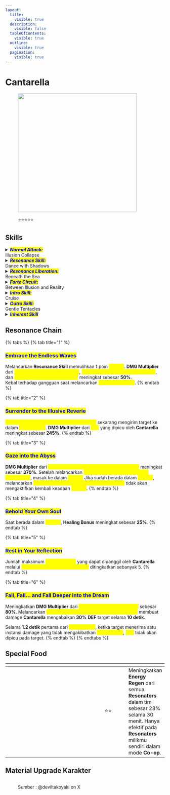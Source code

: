 ```yaml
---
layout:
  title:
    visible: true
  description:
    visible: false
  tableOfContents:
    visible: true
  outline:
    visible: true
  pagination:
    visible: true
---
```


# Cantarella

<figure><img src="https://api.encore.moe/resource/Data/Game/Aki/UI/UIResources/Common/Image/IconRolePile/T_IconRole_Pile_kanteleila_UI.png" alt="" width="375"><figcaption><p><span data-gb-custom-inline data-tag="emoji" data-code="2b50">⭐</span><span data-gb-custom-inline data-tag="emoji" data-code="2b50">⭐</span><span data-gb-custom-inline data-tag="emoji" data-code="2b50">⭐</span><span data-gb-custom-inline data-tag="emoji" data-code="2b50">⭐</span><span data-gb-custom-inline data-tag="emoji" data-code="2b50">⭐</span></p></figcaption></figure>

## Skills

<details>

<summary><em><mark style="color:blue;"><strong>Normal Attack:</strong></mark></em><br>Illusion Collapse</summary>

<mark style="color:blue;">**Basic Attack**</mark>\
Melakukan hingga 3 serangan berturut-turut, memberikan <img src="https://wuthering.wiki/img/element_6.png" alt="" data-size="line"> **Havoc DMG**.

<mark style="color:blue;">**Heavy Attack**</mark>\
Mengonsumsi **STA** untuk menyerang target, memberikan <img src="https://wuthering.wiki/img/element_6.png" alt="" data-size="line"> **Havoc DMG**.

<mark style="color:blue;">**Heavy Attack - Delusive Dive**</mark>\
Saat **Cantarella** dalam kondisi <mark style="color:yellow;">**Trance**</mark>, Heavy Attack berubah menjadi <mark style="color:yellow;">**Delusive Dive**</mark>, memberikan <img src="https://wuthering.wiki/img/element_6.png" alt="" data-size="line"> **Havoc DMG** kepada target, dan kemudian **Cantarella** memasuki <mark style="color:yellow;">**Mirage**</mark>.\
Saat berada dalam <mark style="color:yellow;">**Mirage**</mark>, melancarkan <mark style="color:yellow;">**Delusive Dive**</mark> tidak mengaktifkan kembali <mark style="color:yellow;">**Mirage**</mark>.\
dapat dilakukan di dalam air.

<mark style="color:blue;">**Mid-air Attack**</mark>\
Konsumsi **STA** untuk melakukan **Plunging Attack**, memberikan <img src="https://wuthering.wiki/img/element_6.png" alt="" data-size="line"> **Havoc DMG**.

<mark style="color:blue;">**Dodge Counter**</mark>\
Gunakan **Basic Attack** segera setelah berhasil **Menghindar** untuk menyerang target, memberikan <img src="https://wuthering.wiki/img/element_6.png" alt="" data-size="line"> **Havoc DMG**.

</details>

<details>

<summary><em><mark style="color:blue;"><strong>Resonance Skill:</strong></mark></em><br>Dance with Shadows</summary>

<mark style="color:blue;">**Graceful Step**</mark>\
Menyerang target, memberikan <img src="https://wuthering.wiki/img/element_6.png" alt="" data-size="line"> **Havoc DMG**.

<mark style="color:blue;">**Flickering Reverie**</mark>\
Saat berada di dalam <mark style="color:yellow;">**Mirage**</mark>, **Resonance Skill** berubah menjadi <mark style="color:yellow;">**Flickering Reverie**</mark>, yang dianggap sebagai **Echo Skill** saat dilancarkan. Menyerang target, memberikan <img src="https://wuthering.wiki/img/element_6.png" alt="" data-size="line"> **Havoc DMG**, dan mengirim mereka ke dalam <mark style="color:yellow;">**Hazy Dream**</mark>.\
dapat dilancarkan di udara.

<mark style="color:blue;">**Hazy Dream**</mark>\
Mengurangi kecepatan gerak target selama 6.5 detik. Ketika target menerima damage, _<mark style="color:yellow;">**Jolt**</mark>_ dipicu sekali, menghilangkan <mark style="color:yellow;">**Hazy Dream**</mark> untuk memberikan <img src="https://wuthering.wiki/img/element_6.png" alt="" data-size="line"> **Havoc DMG**, dianggap sebagai **Basic Attack DMG**.\
Serangan oleh **Resonator** lain dalam tim tidak akan memicu _<mark style="color:yellow;">**Jolt**</mark>_ pada target yang dipengaruhi oleh <mark style="color:yellow;">**Hazy Dream**</mark> dan akan menghilangkan <mark style="color:yellow;">**Hazy Dream**</mark>.\
Coordinated Attacks dan damage dari Utility tidak akan memicu _<mark style="color:yellow;">**Jolt**</mark>_ pada target.

</details>

<details>

<summary><em><mark style="color:blue;"><strong>Resonance Liberation:</strong></mark></em><br>Beneath the Sea</summary>

<mark style="color:blue;">**Flowing Suffocation**</mark>\
Serang target, memberikan <img src="https://wuthering.wiki/img/element_6.png" alt="" data-size="line"> **Havoc DMG** (dianggap sebagai **Basic Attack DMG**). Memberikan <mark style="color:yellow;">**Diffusion**</mark> kepada semua **Resonator** dalam tim.\
Melancarkan skill ini juga dianggap sebagai melancarkan **Echo Skill**. Ini dapat dilancarkan di udara dekat dengan tanah.

<mark style="color:blue;">**Diffusion**</mark>\
Ketika **Resonator** di lapangan memberikan damage kepada target, memanggil _<mark style="color:yellow;">**Dreamweaver**</mark>_ untuk melakukan **Coordinated Attack**, memberikan <img src="https://wuthering.wiki/img/element_6.png" alt="" data-size="line"> **Havoc DMG** (dianggap sebagai **Basic Attack DMG**).

* Dalam waktu **3 detik** setelah **Resonator** memberikan damage, memanggil **1** _<mark style="color:yellow;">**Dreamweaver**</mark>_ per detik.\
  Efek ini dapat dipicu sekali per detik.\
  Damage yang diberikan oleh _<mark style="color:yellow;">**Dreamweaver**</mark>_ tidak dapat memicu efek ini.
* Hingga **1** _<mark style="color:yellow;">**Dreamweaver**</mark>_ dapat dipanggil setiap detik, dengan maksimum **21** _<mark style="color:yellow;">**Dreamweaver**</mark>_ secara total.
* Efek ini berlangsung selama **30 detik** atau sampai mencapai jumlah maksimum _<mark style="color:yellow;">**Dreamweaver**</mark>_.

</details>

<details>

<summary><em><mark style="color:blue;"><strong>Forte Circuit:</strong></mark></em><br>Between Illusion and Reality</summary>

<mark style="color:blue;">**Mirage**</mark>

* **Basic Attack** menjadi <mark style="color:yellow;">**Basic Attack Phantom Sting**</mark>.\
  Melakukan hingga 3 serangan berturut-turut, memberikan <img src="https://wuthering.wiki/img/element_6.png" alt="" data-size="line"> **Havoc DMG**.\
  Dapat dilancarkan di udara.\
  Saat dilancarkan di udara, <mark style="color:yellow;">**Basic Attack Phantom Sting**</mark> mengonsumsi **STA**, dan kombonya tidak ter-reset ketika **Cantarella** berada di udara.
* Mengenai target dengan <mark style="color:yellow;">**Basic Attack Phantom Sting**</mark> mengonsumsi **1** poin <mark style="color:yellow;">**Trance**</mark> untuk mendapatkan **1** poin <mark style="color:yellow;">**Shiver**</mark> dan menyembuhkan semua **Resonator** terdekat dalam tim.
* Tahap ketiga dari <mark style="color:yellow;">**Basic Attack Phantom Sting**</mark> memicu 3 **Coordinated Attacks**, memberikan <img src="https://wuthering.wiki/img/element_6.png" alt="" data-size="line"> **Havoc DMG**.
* **Mid-Air Attack** menjadi <mark style="color:yellow;">**Abysmal Vortex**</mark>. Gunakan **Lompat** untuk melakukan **Plunging Attack** dengan biaya **STA**, memberikan <img src="https://wuthering.wiki/img/element_6.png" alt="" data-size="line"> **Havoc DMG**.
* **Dodge-Counter** menjadi <mark style="color:yellow;">**Dodge Counter Shadowy Sweep**</mark>. Menyerang target, memberikan <img src="https://wuthering.wiki/img/element_6.png" alt="" data-size="line"> **Havoc DMG**. Gunakan **Basic Attack** segera setelah melancarkan skill ini untuk melancarkan <mark style="color:yellow;">**Basic Attack Phantom Sting**</mark> **Stage 2**.
* Ketika **Mid-air Attack** <mark style="color:yellow;">**Abysmal Vortex**</mark> atau <mark style="color:yellow;">**Dodge Counter Shadowy Sweep**</mark> mengenai target, mengonsumsi **1** poin <mark style="color:yellow;">**Trance**</mark> untuk mendapatkan 1 poin <mark style="color:yellow;">**Shiver**</mark> dan menyembuhkan semua **Resonator** terdekat dalam tim.
* <mark style="color:yellow;">**Mirage**</mark> berlangsung selama 8 detik.
* <mark style="color:yellow;">**Mirage**</mark> berakhir ketika <mark style="color:yellow;">**Trance**</mark> habis.

<mark style="color:blue;">**Forte Circuit - Perception Drain**</mark>\
Jika **Cantarella** memiliki 3 poin <mark style="color:yellow;">**Shiver**</mark> saat berada dalam <mark style="color:yellow;">**Mirage**</mark>, **Resonance Skill** berubah menjadi <mark style="color:yellow;">**Perception Drain**</mark>.\
Mengonsumsi semua <mark style="color:yellow;">**Shiver**</mark> untuk menyerang target, memberikan <img src="https://wuthering.wiki/img/element_6.png" alt="" data-size="line"> **Havoc DMG** yang dianggap sebagai **Basic Attack DMG**.\
Mengirim target ke dalam <mark style="color:yellow;">**Hazy Dream**</mark> dan menyembuhkan semua **Resonator** dalam tim.\
Melancarkan skill ini juga dianggap sebagai melancarkan **Echo Skill**.\
Dapat dilancarkan di udara.

<mark style="color:blue;">**Abyssal Rebirth**</mark>\
Setelah melancarkan **Intro Skill**, **Cantarella** memasuki <mark style="color:yellow;">**Abyssal Rebirth**</mark>, yang berlangsung selama 25 detik dan dapat diaktifkan sekali setiap 25 detik.\
Selama durasi ini, hingga 6 kali, ketika **Resonator** dalam tim melancarkan **Echo Skill**, **Cantarella** memulihkan 6 poin **Concerto Energy**. **Echo** dengan nama yang sama hanya dapat memicu efek ini sekali.\
Saat berada di air, kecepatan berenang **Cantarella** meningkat dan biaya **STA** berkurang.

<mark style="color:blue;">**Trance**</mark>

* **Cantarella** dapat menampung hingga **5** poin <mark style="color:yellow;">**Trance**</mark>.
* Melancarkan **Intro Skill** memulihkan **1** poin <mark style="color:yellow;">**Trance**</mark>.
* Mengenai target dengan **Basic Attack Stage 3** memulihkan **1** poin <mark style="color:yellow;">**Trance**</mark>.
* Melancarkan <mark style="color:yellow;">**Resonance Skill Graceful Step**</mark> memulihkan **1** poin <mark style="color:yellow;">**Trance**</mark>.
* Melancarkan <mark style="color:yellow;">**Resonance Liberation Flowing Suffocation**</mark> memulihkan **3** poin <mark style="color:yellow;">**Trance**</mark>.
* Saat berada di dalam air, memulihkan **1** poin <mark style="color:yellow;">**Trance**</mark> setiap **5 detik**.

<mark style="color:blue;">**Shiver**</mark>

* **Cantarella** dapat menampung hingga **3** poin <mark style="color:yellow;">**Shiver**</mark>.
* Mengenai target dengan <mark style="color:yellow;">**Basic Attack Phantom Sting**</mark> memulihkan **1** poin <mark style="color:yellow;">**Shiver**</mark>.
* Ketika **Mid-air Attack** <mark style="color:yellow;">**Abysmal Vortex**</mark> atau <mark style="color:yellow;">**Dodge Counter Shadowy Sweep**</mark> mengenai target, memulihkan **1** poin <mark style="color:yellow;">**Shiver**</mark>.

</details>

<details>

<summary><em><mark style="color:blue;"><strong>Intro Skill:</strong></mark></em><br>Cruise</summary>

<mark style="color:blue;">**Ripple**</mark>

Menyerang target, memberikan memberikan <img src="https://wuthering.wiki/img/element_6.png" alt="" data-size="line"> **Havoc DMG** .\
Gunakan **Basic Attack** segera setelah melancarkan skill ini untuk memulai kombo **Basic Attack** dari **Basic Attack Stage 3**.

<mark style="color:blue;">**Tidal Surge**</mark>

Saat berada dalam <mark style="color:yellow;">**Mirage**</mark>, **Intro Skill** berubah menjadi <mark style="color:yellow;">**Tidal Surge**</mark>, yang memicu **3** Coordinated Attack saat mengenai target, memberikan <img src="https://wuthering.wiki/img/element_6.png" alt="" data-size="line"> **Havoc DMG**.\
Melancarkan <mark style="color:yellow;">**Tidal Surge**</mark> mereset kombo dari <mark style="color:yellow;">**Basic Attack Phantom Sting**</mark>.

</details>

<details>

<summary><em><mark style="color:blue;"><strong>Outro Skill:</strong></mark></em><br>Gentle Tentacles</summary>

Memperkuat <img src="https://wuthering.wiki/img/element_6.png" alt="" data-size="line"> **Havoc DMG** yang masuk dari **Resonator** sebesar **20%** dan **Resonance Skill DMG** sebesar **25%** selama **14 detik**. Beralih **Resonator** akan mengakhiri efek ini.

</details>

<details>

<summary><em><mark style="color:blue;"><strong>Inherent Skill</strong></mark></em></summary>

<mark style="color:blue;">**"Cure"**</mark>

Meningkatkan **Healing Bonus** sebesar **20%**.

<mark style="color:blue;">**"Poison"**</mark>

Melancarkan **Echo Skill** memberikan **6%** <img src="https://wuthering.wiki/img/element_6.png" alt="" data-size="line"> **Havoc DMG Bonus** selama **10 detik**, yang dapat ditumpuk hingga **2** kali.

</details>

## Resonance Chain

{% tabs %}
{% tab title="1" %}
### <mark style="color:blue;">**Embrace the Endless Waves**</mark>

Melancarkan **Resonance Skill** memulihkan **1** poin <mark style="color:yellow;">**Trance**</mark>. **DMG Multiplier** dari <mark style="color:yellow;">**Resonance Skill Graceful Step**</mark>, <mark style="color:yellow;">**Resonance Skill Flickering Reverie**</mark>, dan <mark style="color:yellow;">**Forte Circuit Perception Drain**</mark> meningkat sebesar **50%**.\
Kebal terhadap gangguan saat melancarkan <mark style="color:yellow;">**Perception Drain**</mark>.
{% endtab %}

{% tab title="2" %}
### <mark style="color:blue;">**Surrender to the Illusive Reverie**</mark>

<mark style="color:yellow;">**Resonance Liberation Flowing Suffocation**</mark> sekarang mengirim target ke dalam <mark style="color:yellow;">**Hazy Dream**</mark>. **DMG Multiplier** dari _<mark style="color:yellow;">**Jolt**</mark>_ yang dipicu oleh **Cantarella** meningkat sebesar **245%**.
{% endtab %}

{% tab title="3" %}
### <mark style="color:blue;">**Gaze into the Abyss**</mark>

**DMG Multiplier** dari <mark style="color:yellow;">**Resonance Liberation Flowing Suffocation**</mark> meningkat sebesar **370%**. Setelah melancarkan <mark style="color:yellow;">**Resonance Liberation Flowing Suffocation**</mark>, masuk ke dalam <mark style="color:yellow;">**Mirage**</mark> Jika sudah berada dalam <mark style="color:yellow;">**Mirage**</mark>, melancarkan <mark style="color:yellow;">**Resonance Liberation Flowing Suffocation**</mark> tidak akan mengaktifkan kembali keadaan <mark style="color:yellow;">**Mirage**</mark>.
{% endtab %}

{% tab title="4" %}
### <mark style="color:blue;">**Behold Your Own Soul**</mark>

Saat berada dalam <mark style="color:yellow;">**Mirage**</mark>, **Healing Bonus** meningkat sebesar **25%**.
{% endtab %}

{% tab title="5" %}
### <mark style="color:blue;">**Rest in Your Reflection**</mark>

Jumlah maksimum _<mark style="color:yellow;">**Dreamweaver**</mark>_ yang dapat dipanggil oleh **Cantarella** melalui <mark style="color:yellow;">**Resonance Liberation Diffusion**</mark> ditingkatkan sebanyak 5.
{% endtab %}

{% tab title="6" %}
### <mark style="color:blue;">**Fall, Fall... and Fall Deeper into the Dream**</mark>

Meningkatkan **DMG Multiplier** dari <mark style="color:yellow;">**Basic Attack Phantom Sting**</mark> sebesar **80%**. Melancarkan <mark style="color:yellow;">**Resonance Liberation Flowing Suffocation**</mark> membuat damage **Cantarella** mengabaikan **30%** **DEF** target selama **10 detik**.

Selama **1.2 detik** pertama dari <mark style="color:yellow;">**Hazy Dream**</mark>, ketika target menerima satu instansi damage yang tidak mengakibatkan <mark style="color:yellow;">**Hazy Dream**</mark>, _<mark style="color:yellow;">**Jolt**</mark>_ tidak akan dipicu pada target.
{% endtab %}
{% endtabs %}

## Special Food

<table data-header-hidden><thead><tr><th width="267"></th><th width="100" align="center"></th><th></th></tr></thead><tbody><tr><td><img src="https://api.hakush.in/ww/UI/UIResources/Common/Image/IconCook/T_IconCook_074_UI.webp" alt=""></td><td align="center"><span data-gb-custom-inline data-tag="emoji" data-code="2b50">⭐</span><span data-gb-custom-inline data-tag="emoji" data-code="2b50">⭐</span></td><td>Meningkatkan <strong>Energy Regen</strong> dari semua <strong>Resonators</strong> dalam tim sebesar 28% selama 30 menit. Hanya efektif pada <strong>Resonators</strong> milikmu sendiri dalam mode <strong>Co-op</strong>.</td></tr></tbody></table>

## Material Upgrade Karakter

<figure><img src="https://i.postimg.cc/j55z036k/cantarella.png" alt=""><figcaption><p>Sumber : @deviltakoyaki on X</p></figcaption></figure>
